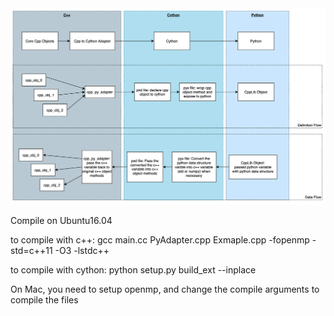 <img src="https://github.com/c3joshzhang/cpp_cython_python/blob/master/diagram.png" alt="drawing" width="1000"/>

Compile on Ubuntu16.04

to compile with c++: 
	gcc main.cc PyAdapter.cpp Exmaple.cpp -fopenmp -std=c++11 -O3 -lstdc++

to compile with cython: 
	python setup.py build_ext --inplace


On Mac, you need to setup openmp, and change the compile arguments to compile the files
